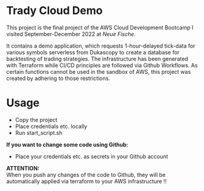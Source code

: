 # Trady Cloud Demo

This project is the final project of the AWS Cloud Development Bootcamp I visited September-December 2022 at *Neue Fische*.

It contains a demo application, which requests 1-hour-delayed tick-data for various symbols serverless from Dukascopy to create a database for backtesting of trading strategies. The infrastructure has been generated with Terraform while CI/CD principles are followed via Github Workflows. As certain functions cannot be used in the sandbox of AWS, this project was created by adhering to those restrictions.

# Usage

- Copy the project
- Place credentials etc. locally
- Run start_script.sh

**If you want to change some code using Github:** 

- Place your credentials etc. as secrets in your Github account  

**ATTENTION:**   
When you push any changes of the code to Github, they will be automatically applied via terraform to your AWS infrastructure !!
